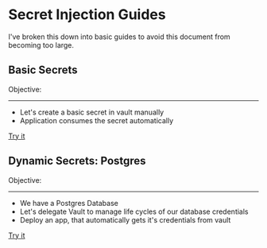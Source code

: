 # Secret Injection Guides

I've broken this down into basic guides to avoid this document from becoming too large.

## Basic Secrets

Objective:

---

- Let's create a basic secret in vault manually
- Application consumes the secret automatically

[Try it](./example-apps/basic-secret/readme.md)

## Dynamic Secrets: Postgres

Objective:

---

- We have a Postgres Database
- Let's delegate Vault to manage life cycles of our database credentials
- Deploy an app, that automatically gets it's credentials from vault

[Try it](./example-apps/dynamic-postgresql/readme.md)

